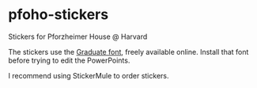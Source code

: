 # pfoho-stickers
Stickers for Pforzheimer House @ Harvard

The stickers use the [Graduate font](https://www.fontsquirrel.com/fonts/graduate), freely available online. Install that font before trying to edit the PowerPoints.

I recommend using StickerMule to order stickers.
